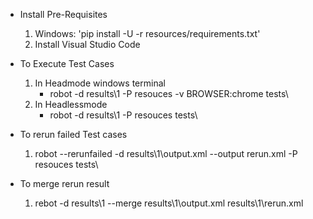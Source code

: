 - Install Pre-Requisites
    1. Windows: 'pip install -U -r resources/requirements.txt'
    2. Install Visual Studio Code

- To Execute Test Cases
    1. In Headmode windows terminal
        - robot -d results\1 -P resouces -v BROWSER:chrome tests\
    2. In Headlessmode
        - robot -d results\1 -P resouces tests\

- To rerun failed Test cases
    1. robot --rerunfailed -d results\1\output.xml --output rerun.xml -P resouces tests\

- To merge rerun result
    1. rebot -d results\1 --merge results\1\output.xml results\1\rerun.xml
